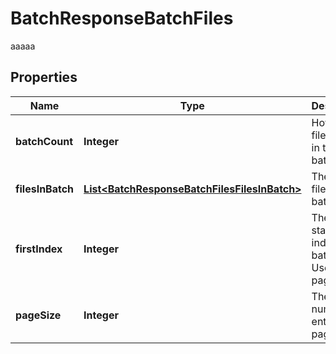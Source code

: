 

# BatchResponseBatchFiles

aaaaa
## Properties

Name | Type | Description | Notes
------------ | ------------- | ------------- | -------------
**batchCount** | **Integer** | How many files/entries in the batch. |  [optional]
**filesInBatch** | [**List&lt;BatchResponseBatchFilesFilesInBatch&gt;**](BatchResponseBatchFilesFilesInBatch.md) | The list of files in this batch. |  [optional]
**firstIndex** | **Integer** | The starting index in the batch. Used for pagination. |  [optional]
**pageSize** | **Integer** | The number of entries per page. |  [optional]



